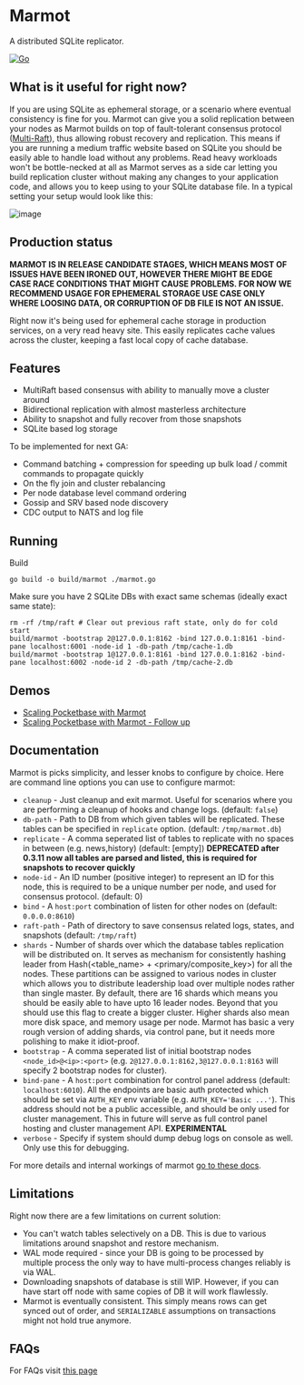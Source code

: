 # Marmot
A distributed SQLite replicator. 

[![Go](https://github.com/maxpert/marmot/actions/workflows/go.yml/badge.svg)](https://github.com/maxpert/marmot/actions/workflows/go.yml)

## What is it useful for right now?
If you are using SQLite as ephemeral storage, or a scenario where eventual consistency is fine for you.
Marmot can give you a solid replication between your nodes as Marmot builds on top of fault-tolerant
consensus protocol ([Multi-Raft](https://tikv.org/deep-dive/scalability/multi-raft/)), thus allowing 
robust recovery and replication. This means if you are running a medium traffic website based on 
SQLite you should be easily able to handle load without any problems. Read heavy workloads won't 
be bottle-necked at all as Marmot serves as a side car letting you build replication cluster
without making any changes to your application code, and allows you to keep using to your
SQLite database file. In a typical setting your setup would look like this:

![image](https://user-images.githubusercontent.com/22441/190715676-8b785596-f267-49a3-aa27-21afbe74d0be.png)

## Production status

**MARMOT IS IN RELEASE CANDIDATE STAGES, WHICH MEANS MOST OF ISSUES HAVE BEEN IRONED OUT, HOWEVER THERE MIGHT BE EDGE CASE RACE CONDITIONS THAT MIGHT CAUSE PROBLEMS. FOR NOW WE RECOMMEND USAGE FOR EPHEMERAL STORAGE USE CASE ONLY WHERE LOOSING DATA, OR CORRUPTION OF DB FILE IS NOT AN ISSUE.**

Right now it's being used for ephemeral cache storage in production services, on a very read heavy site. This easily replicates cache values across
the cluster, keeping a fast local copy of cache database.

## Features

 - MultiRaft based consensus with ability to manually move a cluster around
 - Bidirectional replication with almost masterless architecture
 - Ability to snapshot and fully recover from those snapshots
 - SQLite based log storage

To be implemented for next GA:
 - Command batching + compression for speeding up bulk load / commit commands to propagate quickly
 - On the fly join and cluster rebalancing
 - Per node database level command ordering
 - Gossip and SRV based node discovery
 - CDC output to NATS and log file

## Running

Build
```shell
go build -o build/marmot ./marmot.go
```

Make sure you have 2 SQLite DBs with exact same schemas (ideally exact same state):

```shell
rm -rf /tmp/raft # Clear out previous raft state, only do for cold start
build/marmot -bootstrap 2@127.0.0.1:8162 -bind 127.0.0.1:8161 -bind-pane localhost:6001 -node-id 1 -db-path /tmp/cache-1.db
build/marmot -bootstrap 1@127.0.0.1:8161 -bind 127.0.0.1:8162 -bind-pane localhost:6002 -node-id 2 -db-path /tmp/cache-2.db
```

## Demos

 - [Scaling Pocketbase with Marmot](https://youtube.com/video/VSa-VJso050)
 - [Scaling Pocketbase with Marmot - Follow up](https://www.youtube.com/watch?v=Zapupe_FREc)

## Documentation

Marmot is picks simplicity, and lesser knobs to configure by choice. Here are command line options you can use to
configure marmot:

 - `cleanup` - Just cleanup and exit marmot. Useful for scenarios where you are performing a cleanup of hooks and 
   change logs. (default: `false`)
 - `db-path` - Path to DB from which given tables will be replicated. These tables can be specified in `replicate`
   option. (default: `/tmp/marmot.db`)
 - `replicate` - A comma seperated list of tables to replicate with no spaces in between (e.g. news,history) 
   (default: [empty]) **DEPRECATED after 0.3.11 now all tables are parsed and listed, this is required for
   snapshots to recover quickly**
 - `node-id` - An ID number (positive integer) to represent an ID for this node, this is required to be a unique
   number per node, and used for consensus protocol. (default: 0)
 - `bind` - A `host:port` combination of listen for other nodes on (default: `0.0.0.0:8610`)
 - `raft-path` - Path of directory to save consensus related logs, states, and snapshots (default: `/tmp/raft`)
 - `shards` - Number of shards over which the database tables replication will be distributed on. It serves as mechanism for
   consistently hashing leader from Hash(<table_name> + <primary/composite_key>) for all the nodes. These partitions can
   be assigned to various nodes in cluster which allows you to distribute leadership load over multiple nodes rather 
   than single master. By default, there are 16 shards which means you should be easily able to have upto 16 leader 
   nodes. Beyond that you should use this flag to create a bigger cluster. Higher shards also mean more disk space, 
   and memory usage per node. Marmot has basic a very rough version of adding shards, via control pane, but it
   needs more polishing to make it idiot-proof.
 - `bootstrap` - A comma seperated list of initial bootstrap nodes `<node_id>@<ip>:<port>` (e.g. 
   `2@127.0.0.1:8162,3@127.0.0.1:8163` will specify 2 bootstrap nodes for cluster).
 - `bind-pane` - A `host:port` combination for control panel address (default: `localhost:6010`). All the endpoints
   are basic auth protected which should be set via `AUTH_KEY` env variable (e.g. `AUTH_KEY='Basic ...'`). This 
   address should not be a public accessible, and should be only used for cluster management. This in future 
   will serve as full control panel hosting and cluster management API. **EXPERIMENTAL**
 - `verbose` - Specify if system should dump debug logs on console as well. Only use this for debugging. 

For more details and internal workings of marmot [go to these docs](https://github.com/maxpert/marmot/blob/master/docs/overview.md).

## Limitations
Right now there are a few limitations on current solution:
 - You can't watch tables selectively on a DB. This is due to various limitations around snapshot and restore mechanism.
 - WAL mode required - since your DB is going to be processed by multiple process the only way to have multi-process 
   changes reliably is via WAL. 
 - Downloading snapshots of database is still WIP. However, if you can have start off node with same copies of DB it will 
   work flawlessly.
 - Marmot is eventually consistent. This simply means rows can get synced out of order, and `SERIALIZABLE` assumptions 
   on transactions might not hold true anymore.

## FAQs

For FAQs visit [this page](https://sibte.notion.site/sibte/Marmot-056983fad27a49d4a16fb91031e6ab98)
